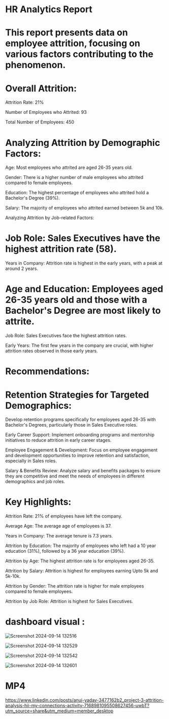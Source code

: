 
# HR Analytics Report


# This report presents data on employee attrition, focusing on various factors contributing to the phenomenon.

# Overall Attrition:

Attrition Rate: 21%

Number of Employees who Attrited: 93

Total Number of Employees: 450

# Analyzing Attrition by Demographic Factors:

Age: Most employees who attrited are aged 26-35 years old.

Gender: There is a higher number of male employees who attrited compared to female employees.

Education: The highest percentage of employees who attrited hold a Bachelor's Degree (39%).

Salary: The majority of employees who attrited earned between 5k and 10k.

Analyzing Attrition by Job-related Factors:

# Job Role: Sales Executives have the highest attrition rate (58).

Years in Company: Attrition rate is highest in the early years, with a peak at around 2 years.


# Age and Education: Employees aged 26-35 years old and those with a Bachelor's Degree are most likely to attrite.
Job Role: Sales Executives face the highest attrition rates.

Early Years: The first few years in the company are crucial, with higher attrition rates observed in those early years.

# Recommendations:

# Retention Strategies for Targeted Demographics:
Develop retention programs specifically for employees aged 26-35 with Bachelor's Degrees, particularly those in Sales Executive roles.

Early Career Support: Implement onboarding programs and mentorship initiatives to reduce attrition in early career stages.

Employee Engagement & Development: Focus on employee engagement and development opportunities to improve retention and satisfaction, especially in Sales roles.

Salary & Benefits Review: Analyze salary and benefits packages to ensure they are competitive and meet the needs of employees in different demographics and job roles.



 # Key Highlights:

Attrition Rate: 21% of employees have left the company.

Average Age: The average age of employees is 37.

Years in Company: The average tenure is 7.3 years.

Attrition by Education: The majority of employees who left had a 10 year education (31%), followed by a 36 year education (39%).

Attrition by Age: The highest attrition rate is for employees aged 26-35.

Attrition by Salary: Attrition is highest for employees earning Upto 5k and 5k-10k.

Attrition by Gender: The attrition rate is higher for male employees compared to female employees.

Attrition by Job Role: Attrition is highest for Sales Executives.


# dashboard visual : 

![Screenshot 2024-09-14 132516](https://github.com/user-attachments/assets/033befab-b430-4cb0-8fd6-60604c22505d)

![Screenshot 2024-09-14 132529](https://github.com/user-attachments/assets/8ef90076-48f7-4894-9ff1-581a93c8395f)

![Screenshot 2024-09-14 132542](https://github.com/user-attachments/assets/c2a4f4b7-7936-47ba-94c9-c8df3b02a88b)

![Screenshot 2024-09-14 132601](https://github.com/user-attachments/assets/83d4b8a6-16fd-4421-90d2-89bfa6146e71)

# MP4

https://www.linkedin.com/posts/anuj-yadav-3477162b2_project-3-attrition-analysis-hii-my-connections-activity-7168981095508627456-uwbT?utm_source=share&utm_medium=member_desktop
